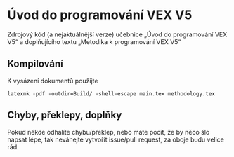 # Úvod do programování VEX V5
Zdrojový kód (a nejaktuálnější verze) učebnice „Úvod do programování VEX V5“ a doplňujícího textu „Metodika k programování VEX V5“

## Kompilování
K vysázení dokumentů použijte
```
latexmk -pdf -outdir=Build/ -shell-escape main.tex methodology.tex
```

## Chyby, překlepy, doplňky
Pokud někde odhalíte chybu/překlep, nebo máte pocit, že by něco šlo napsat lépe, tak neváhejte vytvořit issue/pull request, za oboje budu velice rád.
